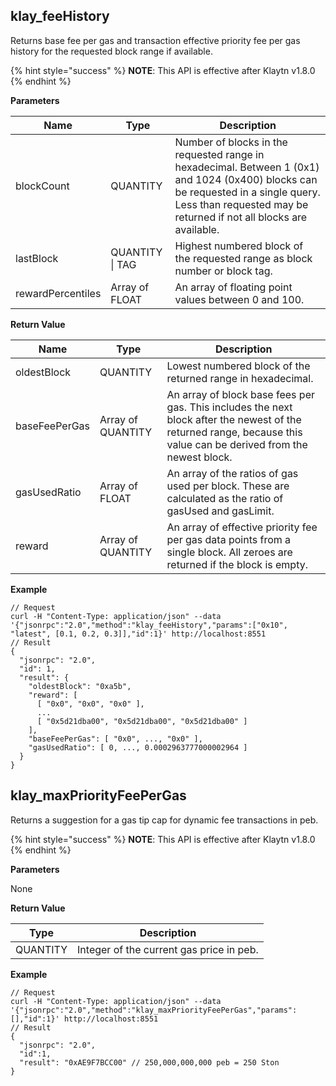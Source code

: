## klay_feeHistory<a id="klay_feehistory"></a>

Returns base fee per gas and transaction effective priority fee per gas history for the requested block range if available.

{% hint style="success" %}
**NOTE**: This API is effective after Klaytn v1.8.0
{% endhint %}

**Parameters**

| Name              | Type                | Description                                                                                                                                                                                              |
| ----------------- | ------------------- | -------------------------------------------------------------------------------------------------------------------------------------------------------------------------------------------------------- |
| blockCount        | QUANTITY            | Number of blocks in the requested range in hexadecimal. Between 1 (0x1) and 1024 (0x400) blocks can be requested in a single query. Less than requested may be returned if not all blocks are available. |
| lastBlock         | QUANTITY &#124; TAG | Highest numbered block of the requested range as block number or block tag.                                                                                                                              |
| rewardPercentiles | Array of FLOAT      | An array of floating point values between 0 and 100.                                                                                                                                                     |


**Return Value**

| Name          | Type              | Description                                                                                                                                                        |
| ------------- | ----------------- | ------------------------------------------------------------------------------------------------------------------------------------------------------------------ |
| oldestBlock   | QUANTITY          | Lowest numbered block of the returned range in hexadecimal.                                                                                                        |
| baseFeePerGas | Array of QUANTITY | An array of block base fees per gas. This includes the next block after the newest of the returned range, because this value can be derived from the newest block. |
| gasUsedRatio  | Array of FLOAT    | An array of the ratios of gas used per block. These are calculated as the ratio of gasUsed and gasLimit.                                                           |
| reward        | Array of QUANTITY | An array of effective priority fee per gas data points from a single block. All zeroes are returned if the block is empty.                                         |


**Example**

```shell
// Request
curl -H "Content-Type: application/json" --data '{"jsonrpc":"2.0","method":"klay_feeHistory","params":["0x10", "latest", [0.1, 0.2, 0.3]],"id":1}' http://localhost:8551
// Result
{
  "jsonrpc": "2.0",
  "id": 1,
  "result": {
    "oldestBlock": "0xa5b",
    "reward": [
      [ "0x0", "0x0", "0x0" ],
      ...
      [ "0x5d21dba00", "0x5d21dba00", "0x5d21dba00" ]
    ],
    "baseFeePerGas": [ "0x0", ..., "0x0" ],
    "gasUsedRatio": [ 0, ..., 0.0002963777000002964 ]
  }
}
```


## klay_maxPriorityFeePerGas <a id="klay_maxpriorityfeepergas"></a>

Returns a suggestion for a gas tip cap for dynamic fee transactions in peb.

{% hint style="success" %}
**NOTE**: This API is effective after Klaytn v1.8.0
{% endhint %}

**Parameters**

None

**Return Value**

| Type     | Description                              |
| -------- | ---------------------------------------- |
| QUANTITY | Integer of the current gas price in peb. |

**Example**

```shell
// Request
curl -H "Content-Type: application/json" --data '{"jsonrpc":"2.0","method":"klay_maxPriorityFeePerGas","params":[],"id":1}' http://localhost:8551
// Result
{
  "jsonrpc": "2.0",
  "id":1,
  "result": "0xAE9F7BCC00" // 250,000,000,000 peb = 250 Ston
}
```